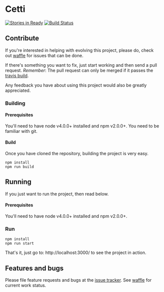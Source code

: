 # Cetti
[![Stories in Ready](https://badge.waffle.io/drager/cetti.png?label=ready&title=Ready)][waffle]
[![Build Status](https://travis-ci.org/drager/cetti.svg)][travis]

## Contribute

If you're interested in helping with evolving this project, please do, check out [waffle][waffle] for issues
that can be done.

If there's something you want to fix, just start working and then send a pull request. *Remember*: The pull request can only
be merged if it passes the [travis build][travis].

Any feedback you have about using this project would also be greatly appreciated.

### Building

#### Prerequisites

You'll need to have node v4.0.0+ installed and npm v2.0.0+.
You need to be familiar with git.

#### Build

Once you have cloned the repository, building the project is very easy.

```
npm install
npm run build
```

## Running
If you just want to run the project, then read below.

#### Prerequisites

You'll need to have node v4.0.0+ installed and npm v2.0.0+.

### Run

```
npm install
npm run start
```

That's it, just go to: http://localhost:3000/ to see the project in action.

## Features and bugs
Please file feature requests and bugs at the [issue tracker][tracker].
See [waffle][waffle] for current work status.

[tracker]: https://github.com/drager/cetti/issues
[waffle]: https://waffle.io/drager/cetti
[travis]: https://travis-ci.org/drager/cetti
